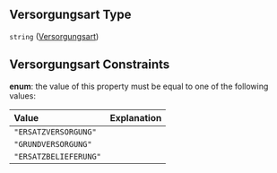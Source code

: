 ## Versorgungsart Type

`string` ([Versorgungsart](versorgungsart.md))

## Versorgungsart Constraints

**enum**: the value of this property must be equal to one of the following values:

| Value                 | Explanation |
| :-------------------- | :---------- |
| `"ERSATZVERSORGUNG"`  |             |
| `"GRUNDVERSORGUNG"`   |             |
| `"ERSATZBELIEFERUNG"` |             |
